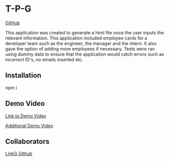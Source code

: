 # T-P-G
[GitHub](https://github.com/saharkichi/T-P-G)

This application was created to generate a html file once the user inputs the relevant information. This application included employee cards for a developer team such as the engineer, the manager and the intern. It also gave the option of adding more employees if necessary. Tests were ran using dummy data to ensure that the application would catch errors such as incorrect ID's, no emails inserted etc. 

## Installation

npm i

## Demo Video

[Link to Demo Video](https://drive.google.com/file/d/1NUDuBttXwZXzS-j6MW_VVLctxogn4Pja/view)

[Additional Demo Video](https://user-images.githubusercontent.com/105219789/175165223-63784258-c328-404f-a944-41c5e5939ee8.mp4)

## Collaborators
[LinkG Github](https://github.com/linklg1)



